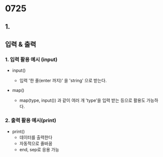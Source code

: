# 0725

## 1. 



## 입력 & 출력

### 1. 입력 활용 예시 (input)

- input() 
  - 입력 '한 줄(enter 까지)' 을 'string' 으로 받는다.

- map() 
  - map(type, input()) 과 같이 여러 개 'type'을 입력 받는 등으로 활용도 가능하다.

### 2. 출력 활용 예시(print)

- print()
  - 데이터를 출력한다
  - 자동적으로 줄바꿈
  - end, sep로 응용 가능